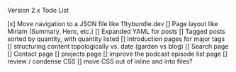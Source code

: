 Version 2.x Todo List

[x]  Move navigation to a JSON file like 11tybundle.dev
[]  Page layout like Miriam (Summary, Hero, etc.)
[]  Expanded YAML for posts
[]  Tagged posts sorted by quantity, with quantity listed
[]  Introduction pages for major tags
[]  structuring content topologically vs. date (garden vs blog)
[]  Search page
[]  Contact page
[]  projects page
[]  improve the podcast episode list page
[]  review / condense CSS
[]  move CSS out of inline and into files?
